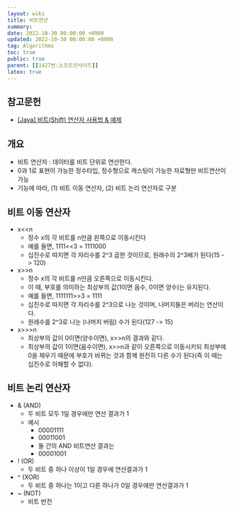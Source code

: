 ```yaml
---
layout: wiki
title: 비트연산
summary:
date: 2022-10-30 00:00:00 +0900
updated: 2022-10-30 00:00:00 +0900
tag: Algorithms
toc: true
public: true
parent: [[1427번:소프트인사이드]]
latex: true
---
```


## 참고문헌

- [[Java] 비트(Shift) 연산자 사용법 & 예제
  ](https://coding-factory.tistory.com/521)

## 개요

- 비트 연산자 : 데이터를 비트 단위로 연산한다.
- 0과 1로 표현이 가능한 정수타입, 정수형으로 캐스팅이 가능한 자료형만 비트연산이 가능
- 기능에 따라, (1) 비트 이동 연산자, (2) 비트 논리 연산자로 구분

## 비트 이동 연산자

- x<<n
  - 정수 x의 각 비트를 n만큼 왼쪽으로 이동시킨다
  - 예를 들면, 1111<<3 = 1111000
  - 십진수로 따지면 각 자리수를 2^3 곱한 것이므로, 원래수의 2^3배가 된다(15 -> 120)
- x>>n
  - 정수 x의 각 비트를 n만큼 오른쪽으로 이동시킨다.
  - 이 때, 부호를 의미하는 최상부의 값(1이면 음수, 0이면 양수)는 유지된다.
  - 예를 들면, 1111111>>3 = 1111
  - 십진수로 따지면 각 자리수를 2^3으로 나눈 것이며, 나머지들은 버리는 연산이다.
  - 원래수를 2^3로 나눈 (나머지 버림) 수가 된다(127 -> 15)
- x>>>n
  - 최상부의 값이 0이면(양수이면), x>>n의 결과와 같다.
  - 최상부의 값이 1이면(음수이면), x>>n과 같이 오른쪽으로 이동시키되 최상부에 0을 채우기 때문에 부호가 바뀌는 것과 함께 완전히 다른 수가 된다(즉 이 때는 십진수로 이해할 수 없다).

## 비트 논리 연산자

- & (AND)
  - 두 비트 모두 1일 경우에만 연산 결과가 1
  - 예시
    - 00001111
    - 00011001
    - 둘 간의 AND 비트연산 결과는
    - 00001001
- ! (OR)
  - 두 비트 중 하나 이상이 1일 경우에 연산결과가 1
- ^ (XOR)
  - 두 비트 중 하나는 1이고 다른 하나가 0일 경우에만 연산결과가 1
- ~ (NOT)
  - 비트 반전

